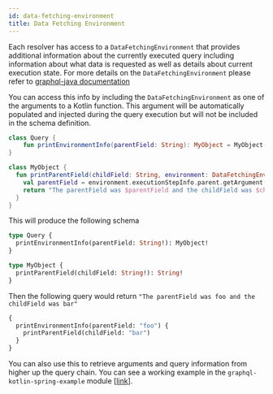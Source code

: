```yaml
---
id: data-fetching-environment
title: Data Fetching Environment
---
```

Each resolver has access to a `DataFetchingEnvironment` that provides additional information about the currently executed query including information about what data is requested
as well as details about current execution state. For more details on the `DataFetchingEnvironment` please refer to [graphql-java documentation](https://www.graphql-java.com/documentation/v14/data-fetching/)

You can access this info by including the `DataFetchingEnvironment` as one of the arguments to a Kotlin function. This argument will be automatically populated and injected
during the query execution but will not be included in the schema definition.

```kotlin
class Query {
    fun printEnvironmentInfo(parentField: String): MyObject = MyObject()
}

class MyObject {
  fun printParentField(childField: String, environment: DataFetchingEnvironment): String {
    val parentField = environment.executionStepInfo.parent.getArgument("parentField")
    return "The parentField was $parentField and the childField was $childField"
  }
}
```

This will produce the following schema

```graphql
type Query {
  printEnvironmentInfo(parentField: String!): MyObject!
}

type MyObject {
  printParentField(childField: String!): String!
}
```

Then the following query would return `"The parentField was foo and the childField was bar"`

```graphql
{
  printEnvironmentInfo(parentField: "foo") {
    printParentField(childField: "bar")
  }
}
```

You can also use this to retrieve arguments and query information from higher up the query chain. You can see a working
example in the `graphql-kotlin-spring-example` module [[link](https://github.com/ExpediaGroup/graphql-kotlin/blob/master/examples/spring/src/main/kotlin/com/expediagroup/graphql/examples/query/EnvironmentQuery.kt)].
